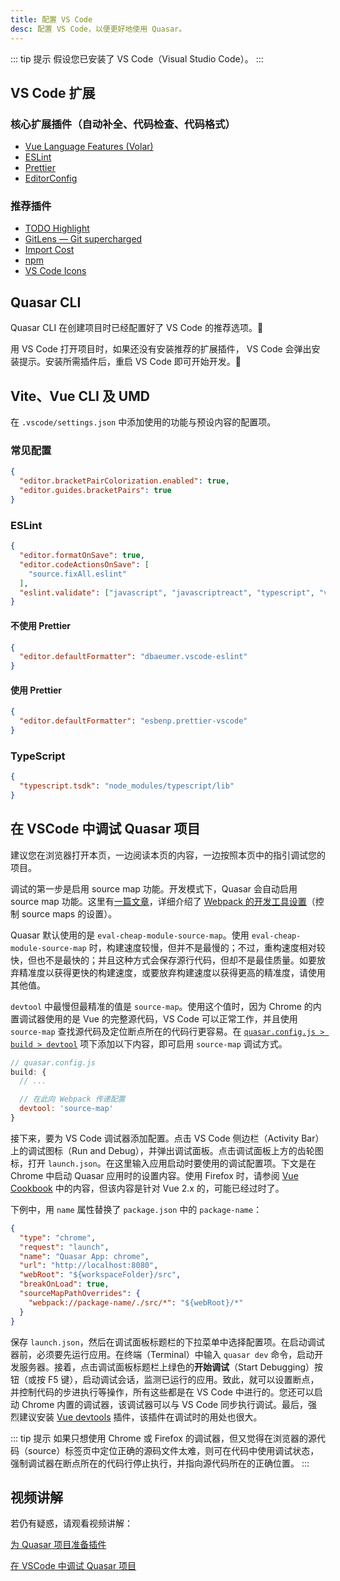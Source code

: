 ```yaml
---
title: 配置 VS Code
desc: 配置 VS Code，以便更好地使用 Quasar。
---
```


::: tip 提示
假设您已安装了 VS Code（Visual Studio Code）。
:::

## VS Code 扩展

### 核心扩展插件（自动补全、代码检查、代码格式）

- [Vue Language Features (Volar)](https://marketplace.visualstudio.com/items?itemName=vue.volar)
- [ESLint](https://marketplace.visualstudio.com/items?itemName=dbaeumer.vscode-eslint)
- [Prettier](https://marketplace.visualstudio.com/items?itemName=esbenp.prettier-vscode)
- [EditorConfig](https://marketplace.visualstudio.com/items?itemName=EditorConfig.EditorConfig)

### 推荐插件

- [TODO Highlight](https://marketplace.visualstudio.com/items?itemName=wayou.vscode-todo-highlight)
- [GitLens — Git supercharged](https://marketplace.visualstudio.com/items?itemName=eamodio.gitlens)
- [Import Cost](https://marketplace.visualstudio.com/items?itemName=wix.vscode-import-cost)
- [npm](https://marketplace.visualstudio.com/items?itemName=eg2.vscode-npm-script)
- [VS Code Icons](https://marketplace.visualstudio.com/items?itemName=vscode-icons-team.vscode-icons)

## Quasar CLI

Quasar CLI 在创建项目时已经配置好了 VS Code 的推荐选项。💪

用 VS Code 打开项目时，如果还没有安装推荐的扩展插件， VS Code 会弹出安装提示。安装所需插件后，重启 VS Code 即可开始开发。🚀

## Vite、Vue CLI 及 UMD

在 `.vscode/settings.json` 中添加使用的功能与预设内容的配置项。

### 常见配置

```json
{
  "editor.bracketPairColorization.enabled": true,
  "editor.guides.bracketPairs": true
}
```

### ESLint

```json
{
  "editor.formatOnSave": true,
  "editor.codeActionsOnSave": [
    "source.fixAll.eslint"
  ],
  "eslint.validate": ["javascript", "javascriptreact", "typescript", "vue"]
}
```

#### 不使用 Prettier

```json
{
  "editor.defaultFormatter": "dbaeumer.vscode-eslint"
}
```

#### 使用 Prettier

```json
{
  "editor.defaultFormatter": "esbenp.prettier-vscode"
}
```

### TypeScript

```json
{
  "typescript.tsdk": "node_modules/typescript/lib"
}
```

## 在 VSCode 中调试 Quasar 项目

建议您在浏览器打开本页，一边阅读本页的内容，一边按照本页中的指引调试您的项目。

调试的第一步是启用 source map 功能。开发模式下，Quasar 会自动启用 source map 功能。这里有[一篇文章](https://blog.scottlogic.com/2017/11/01/webpack-source-map-options-quick-guide.html)，详细介绍了 [Webpack 的开发工具设置](https://webpack.js.org/configuration/devtool/)（控制 source maps 的设置）。

Quasar 默认使用的是 `eval-cheap-module-source-map`。使用 `eval-cheap-module-source-map` 时，构建速度较慢，但并不是最慢的；不过，重构速度相对较快，但也不是最快的；并且这种方式会保存源行代码，但却不是最佳质量。如要放弃精准度以获得更快的构建速度，或要放弃构建速度以获得更高的精准度，请使用其他值。

`devtool` 中最慢但最精准的值是 `source-map`。使用这个值时，因为 Chrome 的内置调试器使用的是 Vue 的完整源代码，VS Code 可以正常工作，并且使用 `source-map` 查找源代码及定位断点所在的代码行更容易。在 [`quasar.config.js > build > devtool`](/quasar-cli-webpack/quasar-config-js#property-build) 项下添加以下内容，即可启用 `source-map` 调试方式。

```js
// quasar.config.js
build: {
  // ...

  // 在此向 Webpack 传递配置
  devtool: 'source-map'
}
```

接下来，要为 VS Code 调试器添加配置。点击 VS Code 侧边栏（Activity Bar）上的调试图标（Run and Debug），并弹出调试面板。点击调试面板上方的齿轮图标，打开 `launch.json`。在这里输入应用启动时要使用的调试配置项。下文是在 Chrome 中启动 Quasar 应用时的设置内容。使用 Firefox 时，请参阅 [Vue Cookbook](https://v2.vuejs.org/v2/cookbook/debugging-in-vscode.html#Launching-the-Application-from-VS-Code) 中的内容，但该内容是针对 Vue 2.x 的，可能已经过时了。

下例中，用 `name` 属性替换了 `package.json` 中的 `package-name`：

```json
{
  "type": "chrome",
  "request": "launch",
  "name": "Quasar App: chrome",
  "url": "http://localhost:8080",
  "webRoot": "${workspaceFolder}/src",
  "breakOnLoad": true,
  "sourceMapPathOverrides": {
    "webpack://package-name/./src/*": "${webRoot}/*"
  }
}
```

保存 `launch.json`，然后在调试面板标题栏的下拉菜单中选择配置项。在启动调试器前，必须要先运行应用。在终端（Terminal）中输入 `quasar dev` 命令，启动开发服务器。接着，点击调试面板标题栏上绿色的**开始调试**（Start Debugging）按钮（或按 F5 键），启动调试会话，监测已运行的应用。致此，就可以设置断点，并控制代码的步进执行等操作，所有这些都是在 VS Code 中进行的。您还可以启动 Chrome 内置的调试器，该调试器可以与 VS Code 同步执行调试。最后，强烈建议安装 [Vue devtools](https://chrome.google.com/webstore/detail/vuejs-devtools/nhdogjmejiglipccpnnnanhbledajbpd) 插件，该插件在调试时的用处也很大。

::: tip 提示
如果只想使用 Chrome 或 Firefox 的调试器，但又觉得在浏览器的源代码（source）标签页中定位正确的源码文件太难，则可在代码中使用调试状态，强制调试器在断点所在的代码行停止执行，并指向源代码所在的正确位置。
:::

## 视频讲解
若仍有疑惑，请观看视频讲解：

[为 Quasar 项目准备插件](https://www.bilibili.com/video/BV1pA4y197Zc/?p=5&share_source=copy_web&vd_source=c91bd9c1eab4dae95f036e5d67a76dcd)

[在 VSCode 中调试 Quasar 项目](https://www.bilibili.com/video/BV11d4y1U77t)
